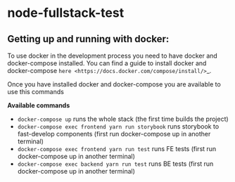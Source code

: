 # node-fullstack-test

Getting up and running with docker:
-----------------------------------
To use docker in the development process you need to have docker and docker-compose installed. You can find a guide to install docker and docker-compose `here <https://docs.docker.com/compose/install/>`_.

Once you have installed docker and docker-compose you are available to use this commands

**Available commands**

- `docker-compose up` runs the whole stack (the first time builds the project)
- `docker-compose exec frontend yarn run storybook` runs storybook to fast-develop components (first run docker-compose up in another terminal)
- `docker-compose exec frontend yarn run test` runs FE tests (first run docker-compose up in another terminal)
- `docker-compose exec backend yarn run test` runs BE tests (first run docker-compose up in another terminal)
